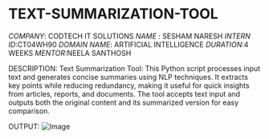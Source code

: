 # TEXT-SUMMARIZATION-TOOL
*COMPANY*: CODTECH IT SOLUTIONS
*NAME*   : SESHAM NARESH
*INTERN ID*:CT04WH90
*DOMAIN NAME*: ARTIFICIAL INTELLIGENCE
*DURATION*:4 WEEKS
*MENTOR*:NEELA SANTHOSH

DESCRIPTION:
Text Summarization Tool:
This Python script processes input text and generates concise summaries using NLP techniques. It extracts key points while reducing redundancy, making it useful for quick insights from articles, reports, and documents. The tool accepts text input and outputs both the original content and its summarized version for easy comparison.

OUTPUT:
![Image](https://github.com/user-attachments/assets/b10ed7d8-36df-4c3d-b3f6-13f97abf0d76)
